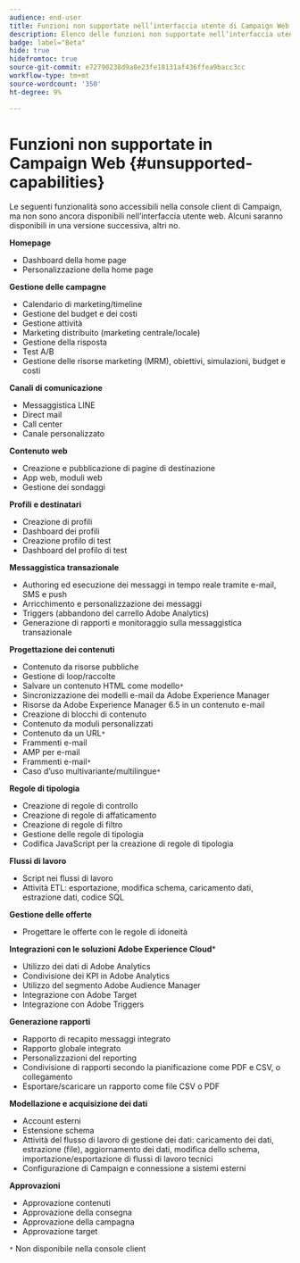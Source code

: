 ```yaml
---
audience: end-user
title: Funzioni non supportate nell’interfaccia utente di Campaign Web
description: Elenco delle funzioni non supportate nell’interfaccia utente di Campaign Web
badge: label="Beta"
hide: true
hidefromtoc: true
source-git-commit: e72790238d9a8e23fe18131af436ffea9bacc3cc
workflow-type: tm+mt
source-wordcount: '350'
ht-degree: 9%

---
```



# Funzioni non supportate in Campaign Web {#unsupported-capabilities}

Le seguenti funzionalità sono accessibili nella console client di Campaign, ma non sono ancora disponibili nell’interfaccia utente web. Alcuni saranno disponibili in una versione successiva, altri no.

**Homepage**

* Dashboard della home page
* Personalizzazione della home page

**Gestione delle campagne**

* Calendario di marketing/timeline
* Gestione del budget e dei costi
* Gestione attività
* Marketing distribuito (marketing centrale/locale)
* Gestione della risposta
* Test A/B
* Gestione delle risorse marketing (MRM), obiettivi, simulazioni, budget e costi

**Canali di comunicazione**

* Messaggistica LINE
* Direct mail
* Call center
* Canale personalizzato

**Contenuto web**

* Creazione e pubblicazione di pagine di destinazione
* App web, moduli web
* Gestione dei sondaggi

**Profili e destinatari**

* Creazione di profili
* Dashboard dei profili
* Creazione profilo di test
* Dashboard del profilo di test

**Messaggistica transazionale**

* Authoring ed esecuzione dei messaggi in tempo reale tramite e-mail, SMS e push
* Arricchimento e personalizzazione dei messaggi
* Triggers (abbandono del carrello Adobe Analytics)
* Generazione di rapporti e monitoraggio sulla messaggistica transazionale

**Progettazione dei contenuti**

* Contenuto da risorse pubbliche
* Gestione di loop/raccolte
* Salvare un contenuto HTML come modello`*`
* Sincronizzazione dei modelli e-mail da Adobe Experience Manager
* Risorse da Adobe Experience Manager 6.5 in un contenuto e-mail
* Creazione di blocchi di contenuto
* Contenuto da moduli personalizzati
* Contenuto da un URL`*`
* Frammenti e-mail
* AMP per e-mail
* Frammenti e-mail`*`
* Caso d’uso multivariante/multilingue`*`

**Regole di tipologia**

* Creazione di regole di controllo
* Creazione di regole di affaticamento
* Creazione di regole di filtro
* Gestione delle regole di tipologia
* Codifica JavaScript per la creazione di regole di tipologia

**Flussi di lavoro**

* Script nei flussi di lavoro
* Attività ETL: esportazione, modifica schema, caricamento dati, estrazione dati, codice SQL

**Gestione delle offerte**

* Progettare le offerte con le regole di idoneità

**Integrazioni con le soluzioni Adobe Experience Cloud***

* Utilizzo dei dati di Adobe Analytics
* Condivisione dei KPI in Adobe Analytics
* Utilizzo del segmento Adobe Audience Manager
* Integrazione con Adobe Target
* Integrazione con Adobe Triggers

**Generazione rapporti**

* Rapporto di recapito messaggi integrato
* Rapporto globale integrato
* Personalizzazioni del reporting
* Condivisione di rapporti secondo la pianificazione come PDF e CSV, o collegamento
* Esportare/scaricare un rapporto come file CSV o PDF

**Modellazione e acquisizione dei dati**

* Account esterni
* Estensione schema
* Attività del flusso di lavoro di gestione dei dati: caricamento dei dati, estrazione (file), aggiornamento dei dati, modifica dello schema, importazione/esportazione di flussi di lavoro tecnici
* Configurazione di Campaign e connessione a sistemi esterni

**Approvazioni**

* Approvazione contenuti
* Approvazione della consegna
* Approvazione della campagna
* Approvazione target


`*` Non disponibile nella console client
